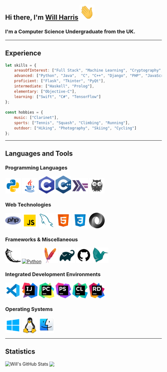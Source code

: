 ## Hi there, I'm [Will Harris][linkedin] <img src="https://raw.githubusercontent.com/Will-Harris00/Will-Harris00/master/assets/hi.gif" height="50">
### I'm a Computer Science Undergraduate from the UK.

---

## Experience
```JavaScript
let skills = {
    areasOfInterest: ["Full Stack", "Machine Learning", "Cryptography", "Cyber Security"],
    advanced: ["Python", "Java",  "C", "C++", "Django", "PHP", "JavaScript", "SQL", "HTML", "CSS"],
    proficient: ["Flask", "Tkinter", "PyQt"],
    intermediate: ["Haskell", "Prolog"],
    elementary: ["Objective-C"],
    learning: ["Swift", "C#", "TensorFlow"]
};

const hobbies = {
    music: ["Clarinet"],
    sports: ["Tennis", "Squash", "Climbing", "Running"],
    outdoor: ["Hiking", "Photography", "Skiing", "Cycling"]
};
```

---

## Languages and Tools
### Programming Languages
<a href="https://www.python.org/"><img alt="Python" width="50px" src="https://raw.githubusercontent.com/Will-Harris00/Will-Harris00/master/assets/python.png"></a>
<a href="https://docs.oracle.com/en/java/"><img alt="Java" width="50px" src="https://raw.githubusercontent.com/Will-Harris00/Will-Harris00/master/assets/java.png"></a>
<a href="https://en.wikipedia.org/wiki/C_(programming_language)"><img alt="Python" width="50px" src="https://raw.githubusercontent.com/Will-Harris00/Will-Harris00/master/assets/c.png"></a>
<a href="https://en.wikipedia.org/wiki/C%2B%2B"><img alt="Python" width="50px" src="https://raw.githubusercontent.com/Will-Harris00/Will-Harris00/master/assets/c++.png"></a>
<a href="https://www.haskell.org/"><img alt="Haskell" width="50px" src="https://raw.githubusercontent.com/Will-Harris00/Will-Harris00/master/assets/haskell.png"></a>
<a href="https://www.swi-prolog.org/"><img alt="Prolog" width="50px" src="https://raw.githubusercontent.com/Will-Harris00/Will-Harris00/master/assets/prolog.png"></a>
</br>

### Web Technologies
<a href="https://developer.mozilla.org/en-US/docs/Glossary/PHP"><img alt="PHP" width="50px" src="https://raw.githubusercontent.com/Will-Harris00/Will-Harris00/master/assets/php.png"></a>
<a href="https://developer.mozilla.org/en-US/docs/Web/JavaScript"><img alt="JavaScript" width="50px" src="https://raw.githubusercontent.com/Will-Harris00/Will-Harris00/master/assets/javascript.png"></a>
<a href="https://dev.mysql.com/"><img alt="MySQL" width="50px" src="https://raw.githubusercontent.com/Will-Harris00/Will-Harris00/master/assets/mysql.png"></a>
<a href="https://developer.mozilla.org/en-US/docs/Web/HTML"><img alt="html" width="50px" src="https://raw.githubusercontent.com/Will-Harris00/Will-Harris00/master/assets/html.png"></a>
<a href="https://developer.mozilla.org/en-US/docs/Web/CSS"><img alt="css" width="50px" src="https://raw.githubusercontent.com/Will-Harris00/Will-Harris00/master/assets/css.png"></a>
<a href="https://www.json.org/json-en.html"><img alt="JSON" width="50px" src="https://raw.githubusercontent.com/Will-Harris00/Will-Harris00/master/assets/json.png"></a>
</br>

### Frameworks & Miscellaneous
<a href="https://flask.palletsprojects.com/en/2.0.x/"><img alt="Python" width="50px" src="https://raw.githubusercontent.com/Will-Harris00/Will-Harris00/master/assets/flask.png"></a>
<a href="https://www.djangoproject.com/"><img alt="Python" width="50px" src="https://raw.githubusercontent.com/Will-Harris00/Will-Harris00/master/assets/django.png"></a>
<a href="https://maven.apache.org/what-is-maven.html"><img alt="Python" width="50px" src="https://raw.githubusercontent.com/Will-Harris00/Will-Harris00/master/assets/maven.png"></a>
<a href="https://docs.gradle.org/current/userguide/what_is_gradle.html"><img alt="Python" width="50px" src="https://raw.githubusercontent.com/Will-Harris00/Will-Harris00/master/assets/gradle.png"></a>
<a href="https://github.com/"><img alt="github" width="50px" src="https://raw.githubusercontent.com/Will-Harris00/Will-Harris00/master/assets/github.png"></a>
<a href="https://www.latex-project.org/"><img alt="latex" width="50px" src="https://raw.githubusercontent.com/Will-Harris00/Will-Harris00/master/assets/latex.png"></a>
</br>

### Integrated Development Environments
<a href="https://code.visualstudio.com"><img alt="Visual Studio Code" width="50px" src="https://raw.githubusercontent.com/Will-Harris00/Will-Harris00/master/assets/vscode.png"></a>
<a href="https://www.jetbrains.com/idea/"><img alt="IntelliJ" width="50px" src="https://raw.githubusercontent.com/Will-Harris00/Will-Harris00/master/assets/intellij.png"></a>
<a href="https://www.jetbrains.com/pycharm/"><img alt="PyCharm" width="50px" src="https://raw.githubusercontent.com/Will-Harris00/Will-Harris00/master/assets/pycharm.png"></a>
<a href="https://www.jetbrains.com/phpstorm/"><img alt="PhpStorm" width="50px" src="https://raw.githubusercontent.com/Will-Harris00/Will-Harris00/master/assets/phpstorm.png"></a>
<a href="https://www.jetbrains.com/clion/">
<img alt="CLion" width="50px" src="https://raw.githubusercontent.com/Will-Harris00/Will-Harris00/master/assets/clion.png"></a>
<a href="https://www.jetbrains.com/rider/">
<img alt="Rider" width="50px" src="https://raw.githubusercontent.com/Will-Harris00/Will-Harris00/master/assets/rider.png"></a>
</br>

### Operating Systems
<a href="https://www.microsoft.com/en-us/windows">
<img alt="Windows" width="50px" src="https://raw.githubusercontent.com/Will-Harris00/Will-Harris00/master/assets/windows.png"></a>
<a href="https://www.kernel.org/"><img alt="Linux" width="50px" src="https://raw.githubusercontent.com/Will-Harris00/Will-Harris00/master/assets/linux.png"></a>
<a href="https://developer.apple.com/macos/"><img alt="MacOS" width="50px" src="https://raw.githubusercontent.com/Will-Harris00/Will-Harris00/master/assets/macos.png"></a>

---

## Statistics

<img align="center" alt="Will's GitHub Stats" src="https://github-readme-stats.vercel.app/api?username=Will-Harris00&show_icons=true&hide_border=true&count_private=true&include_all_commits=true&theme=react">
<img align="center" src="https://github-readme-stats.vercel.app/api/top-langs/?username=Will-Harris00&layout=compact&theme=react">

[linkedin]: https://www.linkedin.com/in/will-harris-144a44191/
